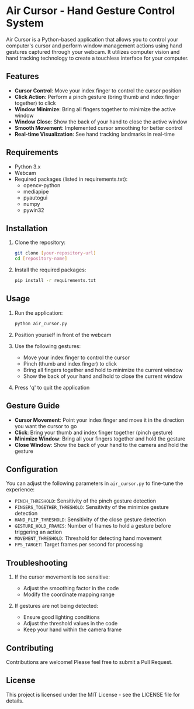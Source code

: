 # Air Cursor - Hand Gesture Control System

Air Cursor is a Python-based application that allows you to control your computer's cursor and perform window management actions using hand gestures captured through your webcam. It utilizes computer vision and hand tracking technology to create a touchless interface for your computer.

## Features

- **Cursor Control**: Move your index finger to control the cursor position
- **Click Action**: Perform a pinch gesture (bring thumb and index finger together) to click
- **Window Minimize**: Bring all fingers together to minimize the active window
- **Window Close**: Show the back of your hand to close the active window
- **Smooth Movement**: Implemented cursor smoothing for better control
- **Real-time Visualization**: See hand tracking landmarks in real-time

## Requirements

- Python 3.x
- Webcam
- Required packages (listed in requirements.txt):
  - opencv-python
  - mediapipe
  - pyautogui
  - numpy
  - pywin32

## Installation

1. Clone the repository:
   ```bash
   git clone [your-repository-url]
   cd [repository-name]
   ```

2. Install the required packages:
   ```bash
   pip install -r requirements.txt
   ```

## Usage

1. Run the application:
   ```bash
   python air_cursor.py
   ```

2. Position yourself in front of the webcam

3. Use the following gestures:
   - Move your index finger to control the cursor
   - Pinch (thumb and index finger) to click
   - Bring all fingers together and hold to minimize the current window
   - Show the back of your hand and hold to close the current window

4. Press 'q' to quit the application

## Gesture Guide

- **Cursor Movement**: Point your index finger and move it in the direction you want the cursor to go
- **Click**: Bring your thumb and index finger together (pinch gesture)
- **Minimize Window**: Bring all your fingers together and hold the gesture
- **Close Window**: Show the back of your hand to the camera and hold the gesture

## Configuration

You can adjust the following parameters in `air_cursor.py` to fine-tune the experience:

- `PINCH_THRESHOLD`: Sensitivity of the pinch gesture detection
- `FINGERS_TOGETHER_THRESHOLD`: Sensitivity of the minimize gesture detection
- `HAND_FLIP_THRESHOLD`: Sensitivity of the close gesture detection
- `GESTURE_HOLD_FRAMES`: Number of frames to hold a gesture before triggering an action
- `MOVEMENT_THRESHOLD`: Threshold for detecting hand movement
- `FPS_TARGET`: Target frames per second for processing

## Troubleshooting

1. If the cursor movement is too sensitive:
   - Adjust the smoothing factor in the code
   - Modify the coordinate mapping range

2. If gestures are not being detected:
   - Ensure good lighting conditions
   - Adjust the threshold values in the code
   - Keep your hand within the camera frame

## Contributing

Contributions are welcome! Please feel free to submit a Pull Request.

## License

This project is licensed under the MIT License - see the LICENSE file for details.